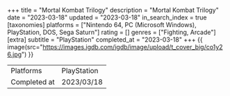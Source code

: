 +++
title = "Mortal Kombat Trilogy"
description = "Mortal Kombat Trilogy"
date = "2023-03-18"
updated = "2023-03-18"
in_search_index = true
[taxonomies]
platforms = ["Nintendo 64, PC (Microsoft Windows), PlayStation, DOS, Sega Saturn"]
rating = []
genres = ["Fighting, Arcade"]
[extra]
subtitle = "PlayStation"
completed_at = "2023-03-18"
+++
{{ image(src="https://images.igdb.com/igdb/image/upload/t_cover_big/co1y26.jpg") }}

|              |            |
| ------------ | ---------- |
| Platforms    | PlayStation |
| Completed at | 2023/03/18 |

